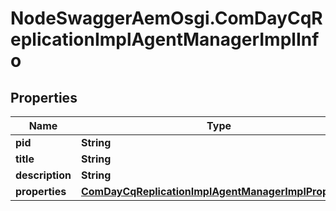 # NodeSwaggerAemOsgi.ComDayCqReplicationImplAgentManagerImplInfo

## Properties

Name | Type | Description | Notes
------------ | ------------- | ------------- | -------------
**pid** | **String** |  | [optional] 
**title** | **String** |  | [optional] 
**description** | **String** |  | [optional] 
**properties** | [**ComDayCqReplicationImplAgentManagerImplProperties**](ComDayCqReplicationImplAgentManagerImplProperties.md) |  | [optional] 


